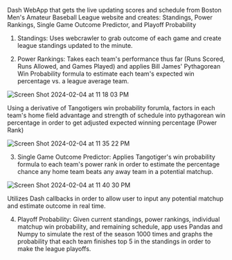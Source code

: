 Dash WebApp that gets the live updating scores and schedule from Boston Men's Amateur Baseball League website and creates: Standings, Power Rankings, Single Game Outcome Predictor, and Playoff Probability



1. Standings:
Uses webcrawler to grab outcome of each game and create league standings updated to the minute.



2. Power Rankings:
Takes each team's performance thus far (Runs Scored, Runs Allowed, and Games Played) and applies Bill James' Pythagorean Win Probability formula to estimate each team's expected win percentage vs. a league average team.

![Screen Shot 2024-02-04 at 11 18 03 PM](https://github.com/eweinhaus/baseball-power-rankings/assets/98419357/83e0f6ca-17b9-4962-b1d6-101ef8804e83)

Using a derivative of Tangotigers win probability forumla, factors in each team's home field advantage and strength of schedule into pythagorean win percentage in order to get adjusted expected winning percentage (Power Rank)

![Screen Shot 2024-02-04 at 11 35 22 PM](https://github.com/eweinhaus/baseball-power-rankings/assets/98419357/cb255c93-8331-43ae-9c97-dc4e568e36bf)



3. Single Game Outcome Predictor:
Applies Tangotiger's win probability formula to each team's power rank in order to estimate the percentage chance any home team beats any away team in a potential matchup.

![Screen Shot 2024-02-04 at 11 40 30 PM](https://github.com/eweinhaus/baseball-power-rankings/assets/98419357/78a790a6-b915-4c5e-807a-4524c92dfecd)

Utilizes Dash callbacks in order to allow user to input any potential matchup and estimate outcome in real time.



4. Playoff Probability:
Given current standings, power rankings, individual matchup win probability, and remaining schedule, app uses Pandas and Numpy to simulate the rest of the season 1000 times and graphs the probability that each team finishes top 5 in the standings in order to make the league playoffs.


